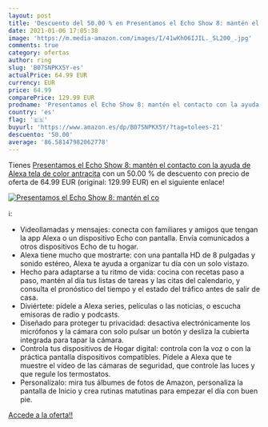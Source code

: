 ```yaml
---
layout: post
title: 'Descuento del 50.00 % en Presentamos el Echo Show 8: mantén el co'
date: 2021-01-06 17:05:38
image: 'https://m.media-amazon.com/images/I/41wKh06IJIL._SL200_.jpg'
comments: true
category: ofertas
author: ring
slug: 'B07SNPKX5Y-es'
actualPrice: 64.99 EUR
currency: EUR
price: 64.99
comparePrice: 129.99 EUR
prodname: 'Presentamos el Echo Show 8: mantén el contacto con la ayuda de Alexa  tela de color antracita'
country: 'es'
flag: '🇪🇸'
buyurl: 'https://www.amazon.es/dp/B07SNPKX5Y/?tag=tolees-21'
descuento: '50.00'
average: '86.58147982062778'
---
```


Tienes [Presentamos el Echo Show 8: mantén el contacto con la ayuda de Alexa  tela de color antracita](https://www.amazon.es/dp/B07SNPKX5Y/?tag=tolees-21) con un 50.00 % de descuento con precio de oferta de 64.99 EUR (original: 129.99 EUR) en el siguiente enlace!

[![Presentamos el Echo Show 8: mantén el co](https://m.media-amazon.com/images/I/41wKh06IJIL._SL200_.jpg)](https://www.amazon.es/dp/B07SNPKX5Y/?tag=tolees-21)

ℹ️:

- Videollamadas y mensajes: conecta con familiares y amigos que tengan la app Alexa o un dispositivo Echo con pantalla. Envía comunicados a otros dispositivos Echo de tu hogar.
- Alexa tiene mucho que mostrarte: con una pantalla HD de 8 pulgadas y sonido estéreo, Alexa te ayuda a organizar tu día con un solo vistazo.
- Hecho para adaptarse a tu ritmo de vida: cocina con recetas paso a paso, mantén al día tus listas de tareas y las citas del calendario, y consulta el pronóstico del tiempo y el estado del tráfico antes de salir de casa.
- Diviértete: pídele a Alexa series, películas o las noticias, o escucha emisoras de radio y podcasts.
- Diseñado para proteger tu privacidad: desactiva electrónicamente los micrófonos y la cámara con solo pulsar un botón y desliza la cubierta integrada para tapar la cámara.
- Controla tus dispositivos de Hogar digital: controla con la voz o con la práctica pantalla dispositivos compatibles. Pídele a Alexa que te muestre el vídeo de las cámaras de seguridad, que controle las luces y que regule los termostatos.
- Personalízalo: mira tus álbumes de fotos de Amazon, personaliza la pantalla de Inicio y crea rutinas matutinas para empezar el día con buen pie.

[Accede a la oferta!!](https://www.amazon.es/dp/B07SNPKX5Y/?tag=tolees-21)
